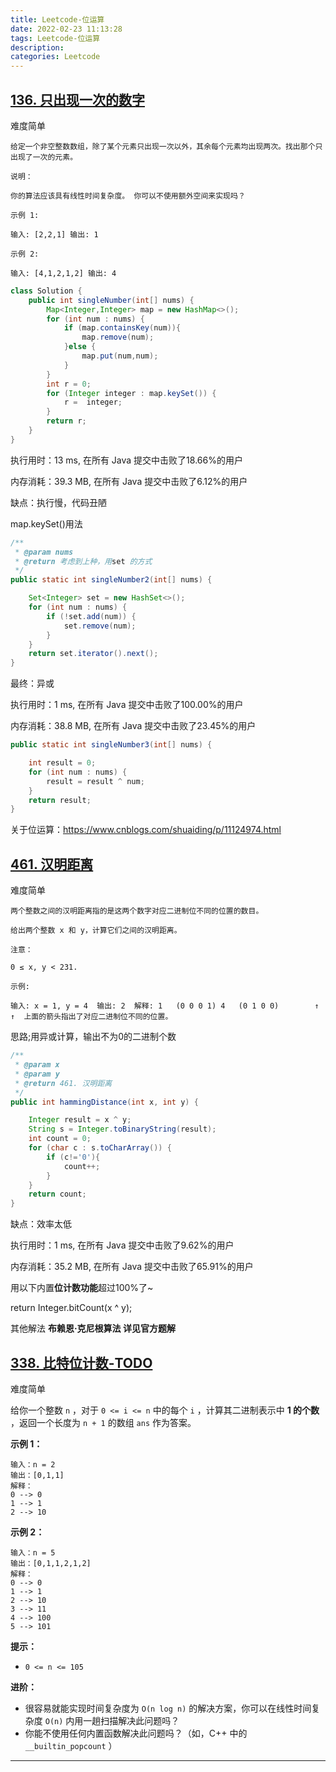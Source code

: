 ```yaml
---
title: Leetcode-位运算
date: 2022-02-23 11:13:28
tags: Leetcode-位运算
description:
categories: Leetcode
---
```

## [136. 只出现一次的数字](https://leetcode-cn.com/problems/single-number/)

难度简单

```text
给定一个非空整数数组，除了某个元素只出现一次以外，其余每个元素均出现两次。找出那个只出现了一次的元素。

说明：

你的算法应该具有线性时间复杂度。 你可以不使用额外空间来实现吗？

示例 1:

输入: [2,2,1] 输出: 1 

示例 2:

输入: [4,1,2,1,2] 输出: 4

```



```java
class Solution {
    public int singleNumber(int[] nums) {
        Map<Integer,Integer> map = new HashMap<>();
        for (int num : nums) {
            if (map.containsKey(num)){
                map.remove(num);
            }else {
                map.put(num,num);
            }
        }
        int r = 0;
        for (Integer integer : map.keySet()) {
            r =  integer;
        }
        return r;
    }
}
```



执行用时：13 ms, 在所有 Java 提交中击败了18.66%的用户

内存消耗：39.3 MB, 在所有 Java 提交中击败了6.12%的用户



缺点：执行慢，代码丑陋

map.keySet()用法

```java
/**
 * @param nums
 * @return 考虑到上种，用set 的方式
 */
public static int singleNumber2(int[] nums) {

    Set<Integer> set = new HashSet<>();
    for (int num : nums) {
        if (!set.add(num)) {
            set.remove(num);
        }
    }
    return set.iterator().next();
}
```



最终：异或

执行用时：1 ms, 在所有 Java 提交中击败了100.00%的用户

内存消耗：38.8 MB, 在所有 Java 提交中击败了23.45%的用户

```java
public static int singleNumber3(int[] nums) {

    int result = 0;
    for (int num : nums) {
        result = result ^ num;
    }
    return result;
}
```



关于位运算：https://www.cnblogs.com/shuaiding/p/11124974.html





## [461. 汉明距离](https://leetcode-cn.com/problems/hamming-distance/)

难度简单

```text
两个整数之间的汉明距离指的是这两个数字对应二进制位不同的位置的数目。

给出两个整数 x 和 y，计算它们之间的汉明距离。

注意：

0 ≤ x, y < 231.

示例:

输入: x = 1, y = 4  输出: 2  解释: 1   (0 0 0 1) 4   (0 1 0 0)        ↑   ↑  上面的箭头指出了对应二进制位不同的位置。

```



思路;用异或计算，输出不为0的二进制个数

```java
/**
 * @param x
 * @param y
 * @return 461. 汉明距离
 */
public int hammingDistance(int x, int y) {

    Integer result = x ^ y;
    String s = Integer.toBinaryString(result);
    int count = 0;
    for (char c : s.toCharArray()) {
        if (c!='0'){
            count++;
        }
    }
    return count;
}
```



缺点：效率太低



执行用时：1 ms, 在所有 Java 提交中击败了9.62%的用户

内存消耗：35.2 MB, 在所有 Java 提交中击败了65.91%的用户



用以下内置**位计数功能**超过100%了~

return Integer.bitCount(x ^ y); 



其他解法 **布赖恩·克尼根算法 详见官方题解**



## [338. 比特位计数-TODO](https://leetcode-cn.com/problems/counting-bits/)

难度简单

给你一个整数 `n` ，对于 `0 <= i <= n` 中的每个 `i` ，计算其二进制表示中 **1 的个数** ，返回一个长度为 `n + 1` 的数组 `ans` 作为答案。

 

**示例 1：**

```text
输入：n = 2
输出：[0,1,1]
解释：
0 --> 0
1 --> 1
2 --> 10
```

**示例 2：**

```text
输入：n = 5
输出：[0,1,1,2,1,2]
解释：
0 --> 0
1 --> 1
2 --> 10
3 --> 11
4 --> 100
5 --> 101
```

 

**提示：**

- `0 <= n <= 105`

 

**进阶：**

- 很容易就能实现时间复杂度为 `O(n log n)` 的解决方案，你可以在线性时间复杂度 `O(n)` 内用一趟扫描解决此问题吗？
- 你能不使用任何内置函数解决此问题吗？（如，C++ 中的 `__builtin_popcount` ）

---

